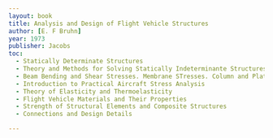 ```yaml
---
layout: book
title: Analysis and Design of Flight Vehicle Structures
author: [E. F Bruhn]
year: 1973
publisher: Jacobs
toc:
  - Statically Determinate Structures
  - Theory and Methods for Solving Statically Indeterminante Structures
  - Beam Bending and Shear Stresses. Membrane STresses. Column and Plate Stability
  - Introduction to Practical Aircraft Stress Analysis
  - Theory of Elasticity and Thermoelasticity
  - Flight Vehicle Materials and Their Properties
  - Strength of Structural Elements and Composite Structures
  - Connections and Design Details

---
```




